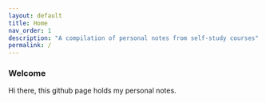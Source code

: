 ```yaml
---
layout: default
title: Home
nav_order: 1
description: "A compilation of personal notes from self-study courses"
permalink: /
---
```


### Welcome
Hi there, this github page holds my personal notes.
